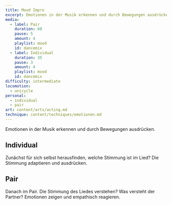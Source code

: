 ```yaml
---
title: Mood Impro
excerpt: Emotionen in der Musik erkennen und durch Bewegungen ausdrücken.
media:
  - label: Pair
    duration: 60
    pause: 5
    amount: 4
    playlist: mood
    id: dancemix
  - label: Individual
    duration: 35
    pause: 3
    amount: 4
    playlist: mood
    id: dancemix
difficulty: intermediate
locomotion:
  - unicycle
personal:
  - individual
  - pair
art: content/arts/acting.md
technique: content/techniques/emotionen.md
---
```


Emotionen in der Musik erkennen und durch Bewegungen ausdrücken.

## Individual

Zunächst für sich selbst herausfinden, welche Stimmung ist im Lied? Die Stimmung adaptieren und ausdrücken.

## Pair

Danach im Pair. Die Stimmung des Liedes verstehen? Was versteht der Partner? Emotionen zeigen und empathisch reagieren.
